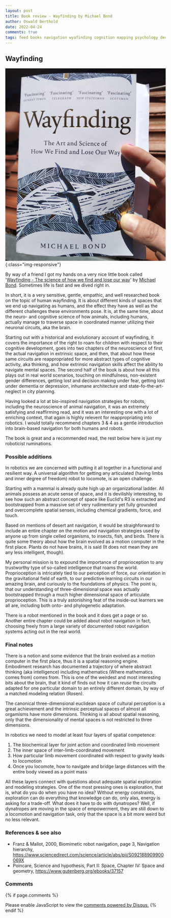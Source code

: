 ```yaml
---
layout: post
title: Book review - Wayfinding by Michael Bond
author: Oswald Berthold
date: 2022-04-24
comments: true
tags: feed books navigation wyafinding cognition mapping psychology decision risk robotics AI intelligence computational ethology
---
```


## Wayfinding

![Wayfinding (paperback) by Michael Bond](/assets/wayfinding-signal-2022-04-26-124833-600.jpeg){:class="img-responsive"}

By way of a friend I got my hands on a very nice little book called '[Wayfinding - The science of how we find and lose our way](https://www.amazon.co.uk/Wayfinding-Art-Science-Find-Lose-ebook/dp/B07XP8P2NW)' by [Michael Bond](https://www.michaelbond.co.uk/). Sometimes life is fast and we dived right in.

In short, it is a very sensitive, gentle, empathic, and well researched book on the topic of human wayfinding. It is about different kinds of spaces that we end up navigating as humans, and the effect they have as well as the different challenges these environments pose. It is, at the same time, about the neuro- and cognitive science of how animals, including humans, actually manage to traverse space in coordinated manner utilizing their neuronal circuits, aka the brain.

Starting out with a historical and evolutionary account of wayfinding, it covers the importance of the right to roam for children with respect to their cognitive development, goes into two chapters of the neuroscience of first, the actual navigation in extrinsic space, and then, that about how these same circuits are reappropriated for more abstract types of cognitive activity, aka thinking, and how extrinsic navigation skills affect the ability to navigate mental spaces. The second half of the book is about how all this plays out in real world scenarios, touching on mindfulness, non-existent gender differences, getting lost and decision making under fear, getting lost under dementia or depression, inhumane architecture and state-fo-the-art-neglect in city planning.

Having looked a lot at bio-inspired navigation strategies for robots, including the neuroscience of animal navigation, it was an extremely satisfying and reaffirming read, and it was an interesting one with a lot of enriching context, that again is highly relevent for reappropriating into robotics. I would totally recommend chapters 3 & 4 as a gentle introduction into brain-based navigation for both humans and robots.

The book is great and a recommended read, the rest below here is just my roboticist ruminations.

### Possible additions

In robotics we are concerned with putting it all together in a functional and resilient way. A universal algorithm for getting any articulated (having limbs and inner degree of freedom) robot to locomote, is an open challenge.

Starting with a mammal is already quite high up an organizational ladder. All animals possess an acute sense of space, and it is devilishly interesting, to see how such an abstract concept of space like Euclid's R3 is extracted and bootstrapped from a massive set of very rudimentary yet fully grounded and overcomplete spatial senses, including chemical gradients, force, and touch.

Based on mentions of desert ant navigation, it would be straighforward to include an entire chapter on the motion and navigation strategies used by anyone up from single celled organisms, to insects, fish, and birds. There is quite some theory about how the brain evolved as a motion computer in the first place. Plants do not have brains, it is said (It does not mean they are any less intelligent, though).

My personal mission is to expound the importance of proprioception to any trustworthy type of so-called intelligence that roams the world. Proprioception is intricately tied to our perception of force, our orientation in the gravitational field of earth, to our predictive learning circuits in our amazing brain, and curiously to the foundations of physics. The point is, that our understanding of three-dimensional space was actually bootstrapped through a much higher dimensional space of articulate proprioception. This is a truly astonishing feat of the inside-out learners we all are, including both onto- and phylogenetic adaptation.

There is a robot mentioned in the book and it does get a page or so. Another entire chapter could be added about robot navigation in fact, choosing freely from a large variety of documented robot navigation systems acting out in the real world.

### Final notes

There is a notion and some evidence that the brain evolved as a motion computer in the first place, thus it is a spatial reasoning engine. Embodiment research has documented a trajectory of where abstract thinking (aka intelligence) including mathematics (Where mathematics comes from) comes from. This is one of the weirdest and most interesting bits about the brain, that it kind of finds out how it can *reuse* the circuits adapted for one particular domain to an entirely different domain, by way of a matched modeling relation (Rosen).

The canonical three-dimensional euclidean space of cultural perception is a great achievement and the intrinsic perceptual spaces of almost all orgamisms have more dimensions. Thinking is all about spatial reasoning, only that the dimensionality of mental spaces is not restricted to three dimensions.

In robotics we need to model at least four layers of spatial competence:
 1. The biochemical layer for joint action and coordinated limb movement
 2. The inner space of inter-limb-coordinated movement
 3. How particular limb movement coordinated with respect to gravity leads to locomotion
 4. Once you locomote, how to navigate and bridge large distances with the entire body viewed as a point mass
 
All these layers connect with questions about adequate spatial exploration and modeling strategies. One of the most pressing ones is exploration, that is, what do you do when you have no idea? Without energy constraints, exploration can do everything that knowledge can do, only alas, energy is asking for a trade-off. What does it have to do with dynatropes? Well, if dynatropes are moving in the space of empowerment, they are still down to a locomotion and navigation task, only that the space is a bit more weird but no less relevant.

### References & see also
 - Franz & Mallot, 2000, Biomimetic robot navigation, page 3, Navigation hierarchy, <https://www.sciencedirect.com/science/article/abs/pii/S092188909900069X>
 - Poincare, Science and hypothesis, Part II: Space, Chapter IV: Space and geometry, <https://www.gutenberg.org/ebooks/37157>

### Comments

{% if page.comments %}
<div id="disqus_thread"></div>
<script>

/**
*  RECOMMENDED CONFIGURATION VARIABLES: EDIT AND UNCOMMENT THE SECTION BELOW TO INSERT DYNAMIC VALUES FROM YOUR PLATFORM OR CMS.
*  LEARN WHY DEFINING THESE VARIABLES IS IMPORTANT: https://disqus.com/admin/universalcode/#configuration-variables*/
/*
var disqus_config = function () {
this.page.url = PAGE_URL;  // Replace PAGE_URL with your page's canonical URL variable
this.page.identifier = PAGE_IDENTIFIER; // Replace PAGE_IDENTIFIER with your page's unique identifier variable
};
*/
(function() { // DON'T EDIT BELOW THIS LINE
var d = document, s = d.createElement('script');
s.src = '//x75.disqus.com/embed.js';
s.setAttribute('data-timestamp', +new Date());
(d.head || d.body).appendChild(s);
})();
</script>
<noscript>Please enable JavaScript to view the <a href="https://disqus.com/?ref_noscript">comments powered by Disqus.</a></noscript>
{% endif %}

